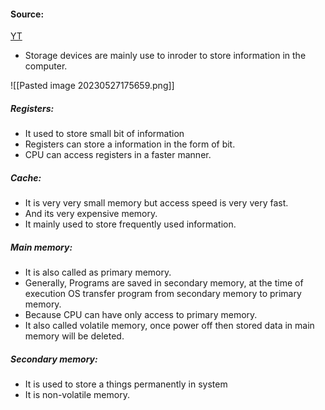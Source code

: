 #### Source:
[YT](https://www.youtube.com/watch?v=3cUwVBQF6Qg&list=PLXj4XH7LcRfDrdQuJTHIPmKMpa7eYVaPm&index=88)

* Storage devices are mainly use to inroder to store information in the computer.

![[Pasted image 20230527175659.png]]


##### Registers:

* It used to store small bit of information
* Registers can store a information in the form of bit.
* CPU can access registers in a faster manner.


##### Cache:

* It is very very small memory but access speed is very very fast.
* And its very expensive memory.
* It mainly used to store frequently used information.

##### Main memory:

* It is also called as primary memory.
* Generally, Programs are saved in secondary memory, at the time of execution OS transfer program from secondary memory to primary memory.
* Because CPU can have only access to primary memory.
* It also called volatile memory, once power off then stored data in main memory will be deleted.

##### Secondary memory:

* It is used to store a things permanently in system
* It is non-volatile memory.
